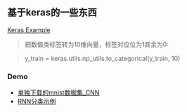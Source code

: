 ## 基于keras的一些东西

[Keras Example](./keras_example.ipynb)

>把数值类标签转为10维向量，标签对应位为1其余为0:

>y_train = keras.utils.np_utils.to_categorical(y_train, 10)

### Demo

* [单独下载的mnist数据集_CNN](keras_mnist.ipynb)
* [RNN分类示例](RNN_classify.ipynb)


